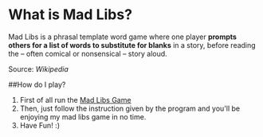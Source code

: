 # What is Mad Libs?
 
 Mad Libs is a phrasal template word game where one player **prompts others for a list of words to substitute for blanks** in a story, before reading the – often comical or nonsensical – story aloud.

Source: _Wikipedia_

##How do I play?

1. First of all run the [Mad Libs Game](https://repl.it/FBFJ/0)
2. Then, just follow the instruction given by the program and you'll be enjoying my mad libs game in no time.
3. Have Fun! :)

